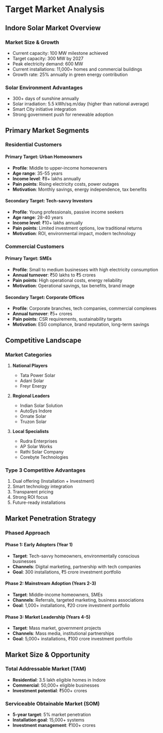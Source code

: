 # Target Market Analysis

## Indore Solar Market Overview

### Market Size & Growth
- Current capacity: 100 MW milestone achieved
- Target capacity: 300 MW by 2027
- Peak electricity demand: 600 MW
- Current installations: 11,000+ homes and commercial buildings
- Growth rate: 25% annually in green energy contribution

### Solar Environment Advantages
- 300+ days of sunshine annually
- Solar irradiation: 5.5 kWh/sq.m/day (higher than national average)
- Smart City initiative integration
- Strong government push for renewable adoption

## Primary Market Segments

### Residential Customers

#### Primary Target: Urban Homeowners
- **Profile**: Middle to upper-income homeowners
- **Age range**: 35-55 years
- **Income level**: ₹8+ lakhs annually
- **Pain points**: Rising electricity costs, power outages
- **Motivation**: Monthly savings, energy independence, tax benefits

#### Secondary Target: Tech-savvy Investors
- **Profile**: Young professionals, passive income seekers
- **Age range**: 28-40 years
- **Income level**: ₹10+ lakhs annually
- **Pain points**: Limited investment options, low traditional returns
- **Motivation**: ROI, environmental impact, modern technology

### Commercial Customers

#### Primary Target: SMEs
- **Profile**: Small to medium businesses with high electricity consumption
- **Annual turnover**: ₹50 lakhs to ₹5 crores
- **Pain points**: High operational costs, energy reliability
- **Motivation**: Operational savings, tax benefits, brand image

#### Secondary Target: Corporate Offices
- **Profile**: Corporate branches, tech companies, commercial complexes
- **Annual turnover**: ₹5+ crores
- **Pain points**: CSR requirements, sustainability targets
- **Motivation**: ESG compliance, brand reputation, long-term savings

## Competitive Landscape

### Market Categories
1. **National Players**
   - Tata Power Solar
   - Adani Solar
   - Freyr Energy
   
2. **Regional Leaders**
   - Indian Solar Solution
   - AutoSys Indore
   - Ornate Solar
   - Truzon Solar

3. **Local Specialists**
   - Rudra Enterprises
   - AP Solar Works
   - Rathi Solar Company
   - Corebyte Technologies

### Type 3 Competitive Advantages
1. Dual offering (Installation + Investment)
2. Smart technology integration
3. Transparent pricing
4. Strong ROI focus
5. Future-ready installations

## Market Penetration Strategy

### Phased Approach

#### Phase 1: Early Adopters (Year 1)
- **Target**: Tech-savvy homeowners, environmentally conscious businesses
- **Channels**: Digital marketing, partnership with tech companies
- **Goal**: 300 installations, ₹5 crore investment portfolio

#### Phase 2: Mainstream Adoption (Years 2-3)
- **Target**: Middle-income homeowners, SMEs
- **Channels**: Referrals, targeted marketing, business associations
- **Goal**: 1,000+ installations, ₹20 crore investment portfolio

#### Phase 3: Market Leadership (Years 4-5)
- **Target**: Mass market, government projects
- **Channels**: Mass media, institutional partnerships
- **Goal**: 5,000+ installations, ₹100 crore investment portfolio

## Market Size & Opportunity

### Total Addressable Market (TAM)
- **Residential**: 3.5 lakh eligible homes in Indore
- **Commercial**: 50,000+ eligible businesses
- **Investment potential**: ₹500+ crores

### Serviceable Obtainable Market (SOM)
- **5-year target**: 5% market penetration
- **Installation goal**: 15,000+ systems
- **Investment management**: ₹100+ crores
